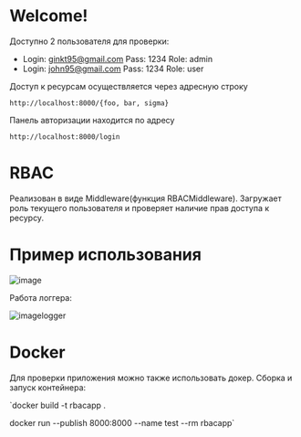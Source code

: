 # Welcome!

Доступно 2 пользователя для проверки: 
- Login: ginkt95@gmail.com Pass: 1234 Role: admin
- Login: john95@gmail.com Pass: 1234 Role: user

Доступ к ресурсам осуществляется через адресную строку

`http://localhost:8000/{foo, bar, sigma}`

Панель авторизации находится по адресу

`http://localhost:8000/login`

# RBAC
Реализован в виде Middleware(функция RBACMiddleware).
Загружает роль текущего пользователя и проверяет наличие прав доступа к ресурсу. 


# Пример использования
![image](https://i.imgur.com/r0JMYFM.jpg)

Работа логгера:

![imagelogger](https://i.imgur.com/cL3UXuh.jpg)

# Docker
Для проверки приложения можно также использовать докер.
Сборка и запуск контейнера:

`docker build -t rbacapp .

docker run --publish 8000:8000 --name test --rm rbacapp`


